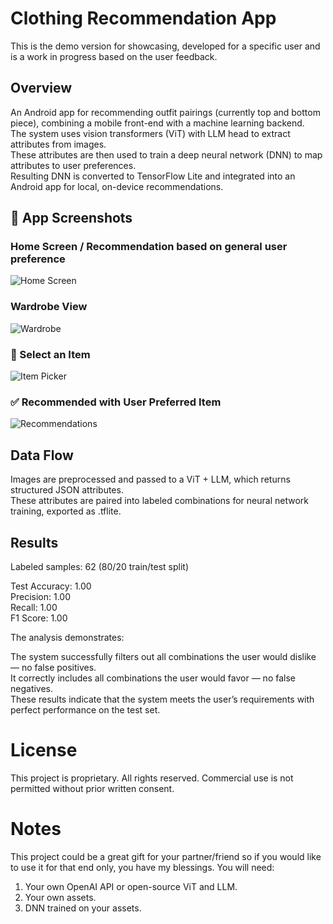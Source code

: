 # Clothing Recommendation App

This is the demo version for showcasing, developed for a specific user and is a work in progress based on the user feedback.

## Overview

An Android app for recommending outfit pairings (currently top and bottom piece), combining a mobile front-end with a machine learning backend.  
The system uses vision transformers (ViT) with LLM head to extract attributes from images.  
These attributes are then used to train a deep neural network (DNN) to map attributes to user preferences.  
Resulting DNN is converted to TensorFlow Lite and integrated into an Android app for local, on-device recommendations.

## 📱 App Screenshots

### Home Screen / Recommendation based on general user preference
![Home Screen](<img src="screenshots/home_screen.png" width="300"/>)

### Wardrobe View
![Wardrobe](screenshots/Screenshot_2.png)

### 👕 Select an Item
![Item Picker](screenshots/Screenshot_3.png)

### ✅ Recommended with User Preferred Item
![Recommendations](screenshots/Screenshot_4.png)

## Data Flow

Images are preprocessed and passed to a ViT + LLM, which returns structured JSON attributes.  
These attributes are paired into labeled combinations for neural network training, exported as .tflite.

## Results
Labeled samples: 62  (80/20 train/test split)

Test Accuracy: 1.00  
Precision: 1.00  
Recall: 1.00  
F1 Score: 1.00  

The analysis demonstrates:

The system successfully filters out all combinations the user would dislike — no false positives.  
It correctly includes all combinations the user would favor — no false negatives.  
These results indicate that the system meets the user’s requirements with perfect performance on the test set.  

# License

This project is proprietary. All rights reserved. Commercial use is not permitted without prior written consent.

# Notes

This project could be a great gift for your partner/friend so if you would like to use it for that end only, you have my blessings. You will need:  
1. Your own OpenAI API or open-source ViT and LLM.
2. Your own assets.
3. DNN trained on your assets.
